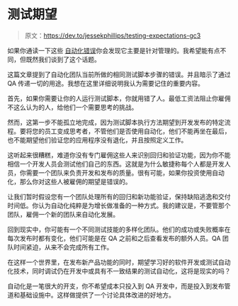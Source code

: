 # 测试期望

> 原文：<https://dev.to/jessekphillips/testing-expectations-gc3>

如果你通读一下这些
[自动化错误](https://techbeacon.com/app-dev-testing/top-7-test-automation-mistakes-how-avoid-your-next-fail)你会发现它主要是针对管理的。我希望能有点不同，但既然我们谈到了这个话题。

这篇文章提到了自动化团队当前所做的相同测试脚本步骤的错误。并且暗示了通过 QA 传递一切的用途。我想在这里详细说明我认为需要记住的重要内容。

首先，如果你需要让你的人运行测试脚本，你就用错了人。最低工资法阻止你雇佣不这么认为的人，给他们一个需要思考的挑战。

然而，这第一步不能孤立地完成，因为测试脚本执行方法期望到开发发布的特定流程。要将您的员工变成思考者，不管他们是否使用自动化，他们不能再坐在最后，也不能期望他们验证您的应用程序没有退化，并且按照定义工作。

这听起来很糟糕，难道你没有专门雇佣这些人来识别回归和验证功能，因为你不能相信一个开发人员会测试他们自己的东西。这就是为什么敏捷称每个人都是开发人员，你需要一个团队来负责开发和发布的质量。很有可能，如果你投资使用自动化，那么你对这些人被雇佣的期望是错误的。

让我们暂时假设您有一个团队处理所有的回归和新功能验证，保持缺陷逃逸和交付时间低。你认为自动化纯粹是为增长做准备的一种方式。我的建议是，不要管那个团队，雇佣一个新的团队来自动化发展。

回到现实中，你可能有一个不同测试技能的多样化团队。他们的成功或失败概率在每次发布时都有变化，他们可能是在 QA 之前和之后查看发布的额外人员。QA 团队时间紧迫，从来不会完成所有工作。

在这样一个世界里，在发布新产品功能的同时，期望学习好的软件开发或测试自动化技术，同时调试仍在开发中或具有不一致结果的测试自动化，这将是现实的吗？

自动化是一笔很大的开支，你不希望成本只投入到 QA 开发中，而是投入到发布管道和基础设施中。这样做提供了一个讨论具体改进的好地方。